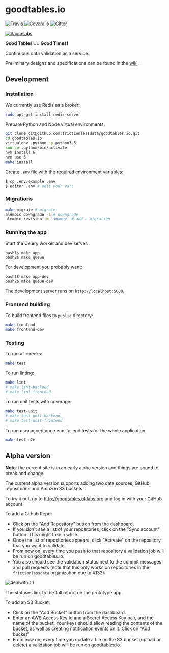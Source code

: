 # goodtables.io

[![Travis](https://img.shields.io/travis/frictionlessdata/goodtables.io/master.svg)](https://travis-ci.org/frictionlessdata/goodtables.io)
[![Coveralls](http://img.shields.io/coveralls/frictionlessdata/goodtables.io.svg?branch=master)](https://coveralls.io/r/frictionlessdata/goodtables.io?branch=master)
[![Gitter](https://img.shields.io/gitter/room/frictionlessdata/chat.svg)](https://gitter.im/frictionlessdata/chat)

[![Saucelabs](https://saucelabs.com/browser-matrix/goodtables-io.svg)](https://saucelabs.com/u/goodtables-io)

**Good Tables == Good Times!**

Continuous data validation as a service.

Preliminary designs and specifications can be found in the [wiki](https://github.com/frictionlessdata/goodtables.io/wiki).

## Development

### Installation

We currently use Redis as a broker:

```bash
sudo apt-get install redis-server
```

Prepare Python and Node virtual environments:

```bash
git clone git@github.com:frictionlessdata/goodtables.io.git
cd goodtables.io
virtualenv .python -p python3.5
source .python/bin/activate
nvm install 6
nvm use 6
make install
```

Create `.env` file with the required environment variables:

```bash
$ cp .env.example .env
$ editor .env # edit your vars

```

### Migrations

```bash
make migrate # migrate
alembic downgrade -1 # downgrade
alembic revision -m '<name>' # add a migration
```

### Running the app

Start the Celery worker and dev server:

```bash
bash1$ make app
bash2$ make queue
```
For development you probably want:

```bash
bash1$ make app-dev
bash2$ make queue-dev
```


The development server runs on `http://localhost:5000`.

### Frontend building

To build frontend files to `public` directory:

```bash
make frontend
make frontend-dev

```

### Testing

To run all checks:

```bash
make test
```

To run linting:

```bash
make lint
# make lint-backend
# make lint-frontend
```

To run unit tests with coverage:

```bash
make test-unit
# make test-unit-backend
# make test-unit-frontend
```

To run user acceptance end-to-end tests for the whole application:

```bash
make test-e2e
```

## Alpha version

**Note**: the current site is in an early alpha version and things are bound to break and change.

The current alpha version supports adding two data sources, GitHub repositories and Amazon S3 buckets.

To try it out, go to http://goodtables.oklabs.org and log in with your GitHub account

To add a Github Repo:

* Click on the "Add Repository" button from the dashboard.
* If you don't see a list of your repositories, click on the "Sync account" button. This might take a while.
* Once the list of repositories appears, click "Activate" on the repository that you want to validate.
* From now on, every time you push to that repository a validation job will be run on goodtables.io.
* You also should see the validation status next to the commit messages and pull requests (note that this only works on repositories in the `frictionlessdata` organization due to #132):

![dealwithit 1](https://cloud.githubusercontent.com/assets/200230/20802449/001ee8c4-b7e4-11e6-9e8b-b88390a659c7.png)

The statuses link to the full report on the prototype app.


To add an S3 Bucket:

* Click on the "Add Bucket" button from the dashboard.
* Enter an AWS Access Key Id and a Secret Access Key pair, and the name of the bucket. Your keys should allow reading the contents of the bucket, as well as creating notification events on it. Click on "Add bucket"
* From now on, every time you update a file on the S3 bucket (upload or delete) a validation job will be run on goodtables.io.
